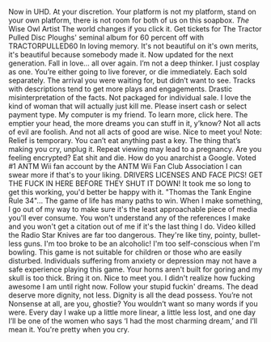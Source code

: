 Now in UHD.
At your discretion.
Your platform is not my platform, stand on your own platform, there is not room for both of us on this soapbox.
*The* Wise Owl Artist
The world changes if you click it.
Get tickets for The Tractor Pulled Disc Ploughs' seminal album for 60 percent off with TRACTORPULLED60
In loving memory.
It's not beautiful on it's own merits, it's beautiful because somebody made it.
Now updated for the next generation.
Fall in love... all over again.
I’m not a deep thinker. I just cosplay as one.
You’re either going to live forever, or die immediately.
Each sold separately.
The arrival you were waiting for, but didn’t want to see.
Tracks with descriptions tend to get more plays and engagements.
Drastic misinterpretation of the facts.
Not packaged for individual sale.
I love the kind of woman that will actually just kill me.
Please insert cash or select payment type.
My computer is my friend.
To learn more, click here.
The emptier your head, the more dreams you can stuff in it, y’know?
Not all acts of evil are foolish. And not all acts of good are wise.
Nice to meet you!
Note: Relief is temporary.
You can’t eat anything past a key.
The thing that’s making you cry, unplug it.
Repeat viewing may lead to a pregnancy.
Are you feeling encrypted?
Eat shit and die.
How do you anarchist a Google.
Voted #1 ANTM Wii fan account by the ANTM Wii Fan Club Association
I can swear more if that's to your liking.
DRIVERS LICENSES AND FACE PICS! GET THE FUCK IN HERE BEFORE THEY SHUT IT DOWN!
It took me so long to get this working, you'd better be happy with it.
"Thomas the Tank Engine Rule 34"...
The game of life has many paths to win.
When I make something, I go out of my way to make sure it's the least approachable piece of media you'll ever consume. You won't understand any of the references I make and you won't get a citation out of me if it's the last thing I do.
Video killed the Radio Star
Knives are far too dangerous. They're like tiny, pointy, bullet-less guns.
I'm too broke to be an alcoholic!
I'm too self-conscious when I'm bowling.
This game is not suitable for children or those who are easily disturbed. Individuals suffering from anxiety or depression may not have a safe experience playing this game.
Your horns aren't built for goring and my skull is too thick. Bring it on.
Nice to meet you.
I didn't realize how fucking awesome I am until right now.
Follow your stupid fuckin' dreams.
The dead deserve more dignity, not less. Dignity is all the dead possess.
You’re not Nonsense at all, are you, ghostie? You wouldn’t want so many words if you were.
Every day I wake up a little more linear, a little less lost, and one day I’ll be one of the women who says ‘I had the most charming dream,’ and I’ll mean it.
You're pretty when you cry.